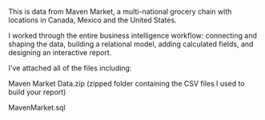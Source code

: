 This is data from Maven Market, a multi-national grocery chain with locations in Canada, Mexico and the United States.

I worked through the entire business intelligence workflow: connecting and shaping the data, building a relational model, adding calculated fields, and designing an interactive report.

I've attached all of the files including:

Maven Market Data.zip (zipped folder containing the CSV files I used to build your report)

MavenMarket.sql 

